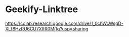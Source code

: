 # Geekify-Linktree


https://colab.research.google.com/drive/1_0chWcWsgD-XLf8HzRU6CU7XlfR0Mj1q?usp=sharing
